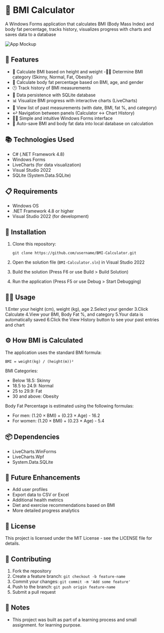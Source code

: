 # 🧮 BMI Calculator

A Windows Forms application that calculates BMI (Body Mass Index) and body fat percentage, tracks history, visualizes progress with charts and saves data to a database

![App Mockup](https://github.com/revanataruk/BMI-Calculator/mockup.jpg)

## 🧩 Features

- 🔢 Calculate BMI based on height and weight
-🧍‍♂️ Determine BMI category (Skinny, Normal, Fat, Obesity)
- 💪 Calculate body fat percentage based on BMI, age, and gender
- 🕒 Track history of BMI measurements
- 🧠 Data persistence with SQLite database
- 📊 Visualize BMI progress with interactive charts (LiveCharts)
- 📃 View list of past measurements (with date, BMI, fat %, and category)
- ↩️ Navigation between panels (Calculator ↔ Chart History)
- 🧑‍💻 Simple and intuitive Windows Forms interface
- 💾 Auto-save BMI and body fat data into local database on calculation

## 📚 Technologies Used

- C# (.NET Framework 4.8)
- Windows Forms
- LiveCharts (for data visualization)
- Visual Studio 2022
- SQLite (System.Data.SQLite)

## 📋 Requirements

- Windows OS
- .NET Framework 4.8 or higher
- Visual Studio 2022 (for development)

## 📁 Installation

1. Clone this repository:
   ```
   git clone https://github.com/username/BMI-Calculator.git
   ```

2. Open the solution file (`BMI-Calculator.sln`) in Visual Studio 2022

3. Build the solution (Press F6 or use Build > Build Solution)

4. Run the application (Press F5 or use Debug > Start Debugging)

## 👨‍💻 Usage

1.Enter your height (cm), weight (kg), age
2.Select your gender
3.Click Calculate
4.View your BMI, Body Fat %, and category
5.Your data is automatically saved
6.Click the View History button to see your past entries and chart

## ⚙️ How BMI is Calculated
The application uses the standard BMI formula:
```
BMI = weight(kg) / (height(m))²
```

BMI Categories:
- Below 18.5: Skinny
- 18.5 to 24.9: Normal
- 25 to 29.9: Fat
- 30 and above: Obesity

Body Fat Percentage is estimated using the following formulas:
- For men: (1.20 × BMI) + (0.23 × Age) - 16.2
- For women: (1.20 × BMI) + (0.23 × Age) - 5.4

## 📦 Dependencies

- LiveCharts.WinForms
- LiveCharts.Wpf
- System.Data.SQLite

## 🎯 Future Enhancements

- Add user profiles
- Export data to CSV or Excel
- Additional health metrics
- Diet and exercise recommendations based on BMI
- More detailed progress analytics

## 📄 License

This project is licensed under the MIT License - see the LICENSE file for details.

## 📌 Contributing

1. Fork the repository
2. Create a feature branch: `git checkout -b feature-name`
3. Commit your changes: `git commit -m 'Add some feature'`
4. Push to the branch: `git push origin feature-name`
5. Submit a pull request

## 📌 Notes

- This project was built as part of a learning process and small assignment. for learning purpose.
